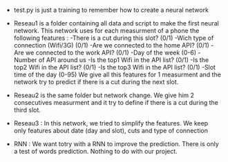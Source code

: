 - test.py is just a training to remember how to create a neural network

- Reseau1 is a folder containing all data and script to make the first neural network. This network uses for each measurment of a phone the following features : 
    -There is a cut during this slot? (0/1)
    -Wich type of connection (Wifi/3G) (0/1)
    -Are we connected to the home API? (0/1)
    -Are we connected to the work API? (0/1)
    -Day of the week (0-6)
    -Number of API around us
    -Is the top1 Wifi in the API list? (0/1)
    -Is the top2 Wifi in the API list? (0/1)
    -Is the top3 Wifi in the API list? (0/1)
    -Slot time of the day (0-95)
 We give all this features for 1 measurment and the network try to predict if there is a cut during the next slot.

 - Reseau2 is the same folder but network change.
 We give him 2 consecutives measurment and it try to define if there is a cut during the third slot.

 - Reseau3 : In this network, we tried to simplify the features. We keep only features about date (day and slot), cuts and type of connection

 - RNN : We want totry with a RNN to improve the prediction. There is only a test of words prediction. Nothing to do with our project.